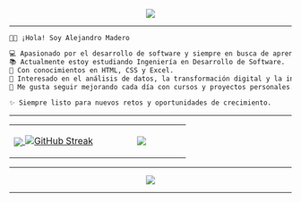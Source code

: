 <!--- stats & Trophy (start) -->
<p align="center">
<a href="https://github.com/Alejandro1Mendoza"><img href="https://github.com/Alejandro1Mendoza" align="center" src="https://capsule-render.vercel.app/api?type=waving&height=300&color=gradient&text=Hello%20Dev's%20💻&section=header&reversal=false&textBg=true&fontSize=44&animation=scaleIn&fontAlignY=43&descAlignY=62&descAlign=0&descSize=14&desc=🍂🍂🍂🍂🍂🍂🍂🍂&fontAlign=50"/>

----
<p style="color:DodgerBlue;">

  
```html
👋🏼 ¡Hola! Soy Alejandro Madero

💻 Apasionado por el desarrollo de software y siempre en busca de aprender nuevas tecnologías.  
📚 Actualmente estoy estudiando Ingeniería en Desarrollo de Software.
🔧 Con conocimientos en HTML, CSS y Excel.  
🚀 Interesado en el análisis de datos, la transformación digital y la innovación tecnológica.  
🌱 Me gusta seguir mejorando cada día con cursos y proyectos personales.  

✨ Siempre listo para nuevos retos y oportunidades de crecimiento.
```
</p>

----
  <!--- stats (start) -->
<table align="center">
<tr border="center">
<td width="50%" align="center">
  
  <a href="https://github.com/Alejandro1Mendoza"><img href="https://github.com/Alejandro1Mendoza" align="center" src="https://github-readme-stats.vercel.app/api?username=Alejandro1Mendoza&theme=calm&show_icons=true&hide_border=true&count_private=true&locale=es" />
  <a href="https://github.com/Alejandro1Mendoza"><img src="https://git-hub-streak-stats.vercel.app?user=Alejandro1Mendoza&theme=calm&hide_border=true&locale=es&card_width=496" alt="GitHub Streak" /></a>
</td>

<td width="50%" align="center">

  <a href="https://github.com/Alejandro1Mendoza"><img align="center" src="https://github-readme-stats.vercel.app/api/top-langs/?username=Alejandro1Mendoza&theme=calm&show_icons=true&hide_border=true&layout=compact&locale=es"/>
  
  </td>
</tr>
</table>

----

<p align="center">
<a href="https://github.com/Alejandro1Mendoza"><img href="https://github.com/Alejandro1Mendoza" align="center" src="https://capsule-render.vercel.app/api?type=waving&height=200&color=gradient&text=🐟🐠🐡🐠🐡🐟🐡&section=footer&reversal=false&textBg=false&fontSize=12&animation=scaleIn&fontAlignY=52&descAlignY=84&descAlign=77&descSize=12&desc=🐟🐠🐡🐠🐡🐟🐡&fontAlign=20"/>


----
